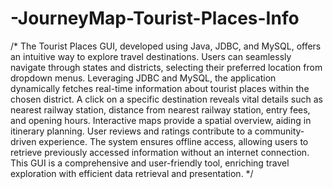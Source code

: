 # -JourneyMap-Tourist-Places-Info
/* The Tourist Places GUI, developed using Java, JDBC, and MySQL, offers an intuitive way to explore travel destinations. Users can seamlessly navigate through states and districts, selecting their preferred location from dropdown menus. Leveraging JDBC and MySQL, the application dynamically fetches real-time information about tourist places within the chosen district. A click on a specific destination reveals vital details such as nearest railway station, distance from nearest railway station, entry fees, and opening hours. Interactive maps provide a spatial overview, aiding in itinerary planning. User reviews and ratings contribute to a community-driven experience. The system ensures offline access, allowing users to retrieve previously accessed information without an internet connection. This GUI is a comprehensive and user-friendly tool, enriching travel exploration with efficient data retrieval and presentation. */
